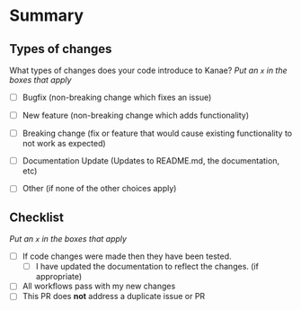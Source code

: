 # Summary

<!-- What is this pull request for? Does it fix any issues? -->

## Types of changes

What types of changes does your code introduce to Kanae?
_Put an `x` in the boxes that apply_

- [ ] Bugfix (non-breaking change which fixes an issue)
- [ ] New feature (non-breaking change which adds functionality)
- [ ] Breaking change (fix or feature that would cause existing functionality to not work as expected)
- [ ] Documentation Update (Updates to README.md, the documentation, etc)
- [ ] Other (if none of the other choices apply)


## Checklist

<!-- Put an x inside [ ] to check it, like so: [x] -->

_Put an `x` in the boxes that apply_

- [ ] If code changes were made then they have been tested.
    - [ ] I have updated the documentation to reflect the changes. (if appropriate)
- [ ] All workflows pass with my new changes
- [ ] This PR does **not** address a duplicate issue or PR